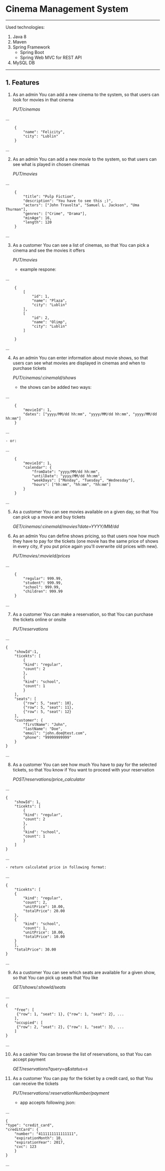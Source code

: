 # Cinema Management System
---
Used technologies:

1. Java 8
2. Maven
3. Spring Framework
	- Spring Boot
	- Spring Web MVC for REST API
4. MySQL DB

---

## 1. Features

1. As an admin You can add a new cinema to the system, so that users can look for movies in that cinema


	*PUT/cinemas*

...
	

		{
			"name": "Felicity",
			"city": "Lublin"
		}
...

2. As an admin You can add a new movie to the system, so that users can see what is played in chosen cinemas

	*PUT/movies*

...

		{
			"title": "Pulp Fiction",
			"description": "You have to see this ;)",
			"actors": ["John Travolta", "Samuel L. Jackson", "Uma Thurman"],
			"genres": ["Crime", "Drama"],
			"minAge": 16,
			"length": 120
		}
		
...
	
3. As a customer You can see a list of cinemas, so that You can pick a cinema and see the movies it offers

	*PUT/movies*

	- example respone:
		
...

		{
			[
				"id": 1,
				"name": "Plaza",
				"city": "Lublin"
			],
			[
				"id": 2,
				"name": "Olimp",
				"city": "Lublin"
			]
				
		}
		
...

4. As an admin You can enter information about movie shows, so that users can see what movies are displayed in cinemas and when to purchase tickets

	*PUT/cinemas/:cinemaId/shows*
	
	- the shows can be added two ways:
	
...
	

		{
			"movieId": 1,
			"dates": ["yyyy/MM/dd hh:mm", "yyyy/MM/dd hh:mm", "yyyy/MM/dd hh:mm"]
		}
...

	- or:
	
...

		{
			"movieId": 1,
			"calendar": {
				"fromDate": "yyyy/MM/dd hh:mm",
				"untilDate": "yyyy/MM/dd hh:mm",
				"weekDays": ["Monday", "Tuesday", "Wednesday"],
				"hours": ["hh:mm", "hh:mm", "hh:mm"]
			}
		}
		
...

5. As a customer You can see movies available on a given day, so that You can pick up a movie and buy tickets

	*GET/cinemas/:cinemaId/movies?date=YYYY/MM/dd*
	
	
6. As an admin You can define shows pricing, so that users now how much they have to pay for the tickets
	(one movie has the same price of shows in every city, if you put price again you'll overwrite old prices with new).
	
	*PUT/movies/:movieId/prices*
	
...
	
		{
			"regular": 999.99,
			"student": 999.99,
			"school": 999.99,
			"children": 999.99
		}
...

7. As a customer You can make a reservation, so that You can purchase the tickets online or onsite

	*PUT/reservations*
	
...
	
	{
		"showId":1,
		"ticekts": [
			{
			"kind": "regular",
			"count": 2
			},
			{
			"kind": "school",
			"count": 1
			}
		],
		"seats": [
			{"row": 5, "seat": 10},
			{"row": 5, "seat": 11},
			{"row": 5, "seat": 12}
		],
		"customer": {
			"firstName": "John",
			"lastName": "Doe",
			"email": "john.doe@test.com",
			"phone": "99999999999"
		}
	}
	
...

8. As a customer You can see how much You have to pay for the selected tickets, so that You know if You want to proceed with your reservation

	*POST/reservations/price_calculator*
	
...

	{
		"showId": 1,
		"ticekts": [
			{
			"kind": "regular",
			"count": 2
			},
			{
			"kind": "school",
			"count": 1
			}
		]
	}
	
...

	- return calculated price in following format:
	
...

	{
		"ticekts": [
		{
			"kind": "regular",
			"count": 2,
			"unitPrice": 10.00,
			"totalPrice": 20.00
		},
		{
			"kind": "school",
			"count": 1,
			"unitPrice": 10.00,
			"totalPrice": 10.00
		}
		],
		"totalPrice": 30.00
	}
	
...

9. As a customer You can see which seats are available for a given show, so that You can pick up seats that You like

	*GET/shows/:showId/seats*
	
...

	{
		"free": [
		 {"row": 1, "seat": 1}, {"row": 1, "seat": 2}, ...
		],
		"occupied": [
		 {"row": 2, "seat": 2}, {"row": 1, "seat": 3}, ...
		]
	}
	
...

10. As a cashier You can browse the list of reservations, so that You can accept payment

	*GET/reservations?query=q&status=s*
	
	
11. As a customer You can pay for the ticket by a credit card, so that You can receive the tickets

	*PUT/reservations/:reservationNumber/payment*
	
	- app accepts following json:
	
...

	{
	"type": "credit_card",
	"creditCard": {
		"number": "4111111111111111",
		"expirationMonth": 10,
		"expirationYear": 2017,
		"cvc": 123
		}
	}
	
...
